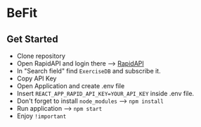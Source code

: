 # BeFit

<h2>Get Started</h2>

<ul>
  <li> Clone repository
  <li> Open RapidAPI and login there --> <a href="https://rapidapi.com/">RapidAPI</a>
  <li> In "Search field" find <code>ExerciseDB</code> and subscribe it.
  <li> Copy API Key
  <li> Open Application and create .env file
  <li> Insert <code>REACT_APP_RAPID_API_KEY=YOUR_API_KEY</code> inside .env file. 
  <li> Don't forget to install <code>node_modules</code> --> <code>npm install</code>
  <li> Run application --> <code>npm start</code>
  <li> Enjoy <code>!important</code></li>
</ul>
